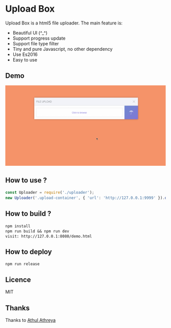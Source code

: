 # Upload Box

Upload Box is a html5 file uploader. The main feature is:

- Beautiful UI (^_^)
- Support progress update
- Support file type filter
- Tiny and pure Javascript, no other dependency
- Use Es2016
- Easy to use

## Demo

![demo.gif](demo.gif)

## How to use ?
```javascript
const Uploader = require('./uploader');
new Uploader('.upload-container', { 'url': 'http://127.0.0.1:9999' }).do();
```

## How to build ?
```
npm install
npm run build && npm run dev
visit: http://127.0.0.1:8080/demo.html
```

## How to deploy
```
npm run release
```

## Licence

MIT

## Thanks

Thanks to [Athul Athreya](https://dribbble.com/shots/2440429-Day-08-File-Upload-UI/attachments/474676)
